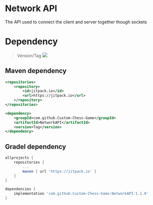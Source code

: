 # Network API
The API used to connect the client and server together though sockets

# Dependency

> Version/Tag [![](https://jitpack.io/v/Custom-Chess-Game/NetworkAPI.svg)](https://jitpack.io/#Custom-Chess-Game/NetworkAPI)

## Maven dependency
```xml
<repositories>
    <repository>
        <id>jitpack.io</id>
        <url>https://jitpack.io</url>
    </repository>
</repositories>
```
```xml
<dependency>
    <groupId>com.github.Custom-Chess-Game</groupId>
    <artifactId>NetworkAPI</artifactId>
    <version>Tag</version>
</dependency>
```

## Gradel dependency
```gradle
allprojects {
    repositories {
        ...
        maven { url 'https://jitpack.io' }
    }
}
```
```gradle
dependencies {
    implementation 'com.github.Custom-Chess-Game:NetworkAPI:1.1.0'
}
```
